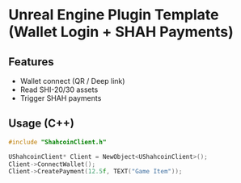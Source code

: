 # Unreal Engine Plugin Template (Wallet Login + SHAH Payments)

## Features
- Wallet connect (QR / Deep link)
- Read SHI-20/30 assets
- Trigger SHAH payments

## Usage (C++)
```cpp
#include "ShahcoinClient.h"

UShahcoinClient* Client = NewObject<UShahcoinClient>();
Client->ConnectWallet();
Client->CreatePayment(12.5f, TEXT("Game Item"));
```
